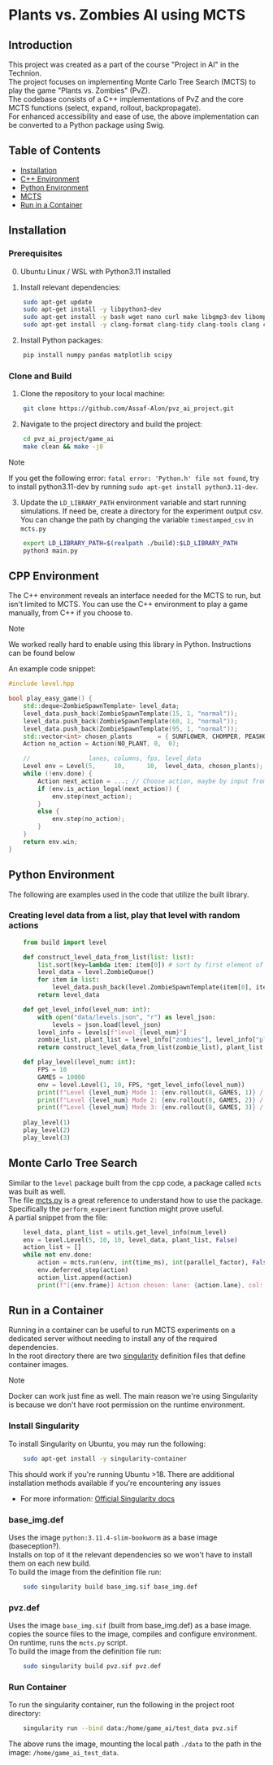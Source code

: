 # Plants vs. Zombies AI using MCTS

## Introduction
This project was created as a part of the course "Project in AI" in the Technion.  
The project focuses on implementing Monte Carlo Tree Search (MCTS) to play the game "Plants vs. Zombies" (PvZ).  
The codebase consists of a C++ implementations of PvZ and the core MCTS functions (select, expand, rollout, backpropagate).  
For enhanced accessibility and ease of use, the above implementation can be converted to a Python package using Swig.


## Table of Contents

- [Installation](#installation)
- [C++ Environment](#cpp-environment)
- [Python Environment](#python-environment)
- [MCTS](#monte-carlo-tree-search)
- [Run in a Container](#run-in-a-container)

## Installation

### Prerequisites

0. Ubuntu Linux / WSL with Python3.11 installed

1. Install relevant dependencies:
```bash
    sudo apt-get update
    sudo apt-get install -y libpython3-dev
    sudo apt-get install -y bash wget nano curl make libgmp3-dev libomp-dev tree swig
    sudo apt-get install -y clang-format clang-tidy clang-tools clang clangd libc++-dev libc++1 libc++abi-dev libc++abi1 libclang-dev libclang1 liblldb-dev libllvm-ocaml-dev libomp-dev libomp5 lld lldb llvm-dev llvm-runtime llvm python3-clang
```

2. Install Python packages:
```bash
    pip install numpy pandas matplotlib scipy
```

### Clone and Build

1. Clone the repository to your local machine:

```bash
    git clone https://github.com/Assaf-Alon/pvz_ai_project.git
```

2. Navigate to the project directory and build the project:
```bash
    cd pvz_ai_project/game_ai
    make clean && make -j8
```

> [!NOTE]  
> If you get the following error: `fatal error: 'Python.h' file not found`, try to install python3.11-dev by running `sudo apt-get install python3.11-dev`.

3. Update the `LD_LIBRARY_PATH` environment variable and start running simulations. If need be, create a directory for the experiment output csv. You can change the path by changing the variable `timestamped_csv` in `mcts.py`
```bash
    export LD_LIBRARY_PATH=$(realpath ./build):$LD_LIBRARY_PATH
    python3 main.py
```

## CPP Environment
The C++ environment reveals an interface needed for the MCTS to run, but isn't limited to MCTS.
You can use the C++ environment to play a game manually, from C++ if you choose to.
> [!NOTE]
> We worked really hard to enable using this library in Python. Instructions can be found below

An example code snippet:  
```cpp
#include level.hpp

bool play_easy_game() {
    std::deque<ZombieSpawnTemplate> level_data;
    level_data.push_back(ZombieSpawnTemplate(15, 1, "normal"));
    level_data.push_back(ZombieSpawnTemplate(60, 1, "normal"));
    level_data.push_back(ZombieSpawnTemplate(95, 1, "normal"));
    std::vector<int> chosen_plants       = { SUNFLOWER, CHOMPER, PEASHOOTER, POTATOMINE };
    Action no_action = Action(NO_PLANT, 0,  0);

    //                lanes, columns, fps, level_data
    Level env = Level(5,     10,      10,  level_data, chosen_plants);
    while (!env.done) {
        Action next_action = ...; // Choose action, maybe by input from user
        if (env.is_action_legal(next_action)) {
            env.step(next_action);
        }
        else {
            env.step(no_action);
        }
    }
    return env.win;
}
```

## Python Environment
The following are examples used in the code that utilize the built library.
### Creating level data from a list, play that level with random actions
```python
    from build import level

    def construct_level_data_from_list(list: list):
        list.sort(key=lambda item: item[0]) # sort by first element of tuple (list[tuple])
        level_data = level.ZombieQueue()
        for item in list:
            level_data.push_back(level.ZombieSpawnTemplate(item[0], item[1], item[2]))
        return level_data

    def get_level_info(level_num: int):
        with open("data/levels.json", "r") as level_json:
            levels = json.load(level_json)
        level_info = levels[f"level_{level_num}"]
        zombie_list, plant_list = level_info["zombies"], level_info["plants"]
        return construct_level_data_from_list(zombie_list), plant_list

    def play_level(level_num: int):
        FPS = 10
        GAMES = 10000
        env = level.Level(1, 10, FPS, *get_level_info(level_num))
        print(f"Level {level_num} Mode 1: {env.rollout(8, GAMES, 1)} / {GAMES}")
        print(f"Level {level_num} Mode 2: {env.rollout(8, GAMES, 2)} / {GAMES}")
        print(f"Level {level_num} Mode 3: {env.rollout(8, GAMES, 3)} / {GAMES}")
    
    play_level(1)
    play_level(2)
    play_level(3)
```

## Monte Carlo Tree Search
Similar to the `level` package built from the cpp code, a package called `mcts` was built as well.  
The file [mcts.py](/game_ai/mcts.py) is a great reference to understand how to use the package.  
Specifically the `perform_experiment` function might prove useful.  
A partial snippet from the file:
```python
    level_data, plant_list = utils.get_level_info(num_level)
    env = level.Level(5, 10, 10, level_data, plant_list, False)
    action_list = []
    while not env.done:
        action = mcts.run(env, int(time_ms), int(parallel_factor), False, float(ucb_const), int(rollout_mode), int(heuristic_mode), int(selection_mode), int(loss_heuristic))
        env.deferred_step(action)
        action_list.append(action)
        print(f"[{env.frame}] Action chosen: lane: {action.lane}, col: {action.col}, plant: {utils.plant_to_name[action.plant_name]}")
```

## Run in a Container
Running in a container can be useful to run MCTS experiments on a dedicated server without needing to install any of the required dependencies.  
In the root directory there are two [singularity](https://docs.sylabs.io/guides/3.5/user-guide/introduction.html) definition files that define container images.
> [!NOTE]  
> Docker can work just fine as well. The main reason we're using Singularity is because we don't have root permission on the runtime environment.

### Install Singularity

To install Singularity on Ubuntu, you may run the following:
```bash
    sudo apt-get install -y singularity-container
```
This should work if you're running Ubuntu >18. There are additional installation methods available if you're encountering any issues
- For more information: [Official Singularity docs](https://docs.sylabs.io/guides/3.0/user-guide/installation.html)

### base_img.def
Uses the image `python:3.11.4-slim-bookworm` as a base image (baseception?).  
Installs on top of it the relevant dependencies so we won't have to install them on each new build.  
To build the image from the definition file run:
```bash
    sudo singularity build base_img.sif base_img.def
```

### pvz.def
Uses the image `base_img.sif` (built from base_img.def) as a base image.  
copies the source files to the image, compiles and configure environment.  
On runtime, runs the `mcts.py` script.  
To build the image from the definition file run:
```bash
    sudo singularity build pvz.sif pvz.def
```

### Run Container
To run the singularity container, run the following in the project root directory:
```bash
    singularity run --bind data:/home/game_ai/test_data pvz.sif
```
The above runs the image, mounting the local path `./data` to the path in the image: `/home/game_ai_test_data`.
